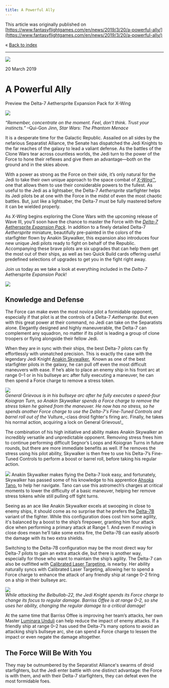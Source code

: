 ```yaml
---
title: A Powerful Ally
---
```


This article was originally published on [https://www.fantasyflightgames.com/en/news/2019/3/20/a-powerful-ally/](https://www.fantasyflightgames.com/en/news/2019/3/20/a-powerful-ally/)

&laquo; [Back to index](../index.md)

---

![](42365571bb3de9975ce387e1c421d93e.jpg)

20 March 2019

A Powerful Ally
===============

Preview the Delta-7 Aethersprite Expansion Pack for X-Wing

![](deebb1d437b6659ad1f8da2fa49269bf.png)

_“Remember, concentrate on the moment. Feel, don’t think. Trust your instincts.”_ –Qui-Gon Jinn, _Star Wars: The Phantom Menace_

It is a desperate time for the Galactic Republic. Assailed on all sides by the nefarious Separatist Alliance, the Senate has dispatched the Jedi Knights to the far reaches of the galaxy to lead a valiant defense. As the battles of the Clone Wars tear across countless worlds, the Jedi turn to the power of the Force to hone their reflexes and give them an advantage—both on the ground and in the skies above.

With a power as strong as the Force on their side, it’s only natural for the Jedi to take their own unique approach to the space combat of [_X-Wing_™](https://www.fantasyflightgames.com/en/products/x-wing-second-edition/), one that allows them to use their considerable powers to the fullest. As useful to the Jedi as a lightsaber, the Delta-7 _Aethersprite_ starfighter helps its Jedi pilots be at one with the Force in the midst of even the most chaotic battles. But, just like a lightsaber, the Delta-7 must be fully mastered before it can be wielded properly.

As _X-Wing_ begins exploring the Clone Wars with the upcoming release of Wave III, you’ll soon have the chance to master the Force with the [_Delta-7_ Aethersprite _Expansion Pack_](https://www.fantasyflightgames.com/en/products/x-wing-second-edition/products/delta-7-aethersprite-expansion/). In addition to a finely detailed Delta-7 _Aethersprite_ miniature, beautifully pre-painted in the colors of the starfighter flown by Anakin Skywalker, this expansion also introduces four new unique Jedi pilots ready to fight on behalf of the Republic. Accompanying these brave pilots are six upgrades that can help them get the most out of their ships, as well as two Quick Build cards offering useful predefined selections of upgrades to get you in the fight right away.

Join us today as we take a look at everything included in the _Delta-7_ Aethersprite _Expansion Pack_!

![](c426b79c4acb8e41bacb90220d07cfb4.png)

Knowledge and Defense
---------------------

The Force can make even the most novice pilot a formidable opponent, especially if that pilot is at the controls of a Delta-7 _Aethersprite_. But even with this great power at their command, no Jedi can take on the Separatists alone. Elegantly designed and highly maneuverable, the Delta-7 can complement any squadron, no matter if its pilot is leading a group of clone troopers or flying alongside their fellow Jedi.

When they are in sync with their ships, the best Delta-7 pilots can fly effortlessly with unmatched precision. This is exactly the case with the legendary Jedi Knight [Anakin Skywalker.](93e8bc4ce589e98ccc1d3447558bad89.png)  Known as one of the best starfighter pilots in the galaxy, he can pull off even the most difficult maneuvers with ease. If he’s able to place an enemy ship in his front arc at range 0–1 or in his bullseye arc after fully executing a maneuver, he can then spend a Force charge to remove a stress token.

![](acd91b44de0ce960d0316b148eefb2f4.jpg)  
_General Grievous is in his bullseye arc after he fully executes a speed-four Koiogran Turn, so Anakin Skywalker spends a Force charge to remove the stress token he gained from the maneuver. He now has no stress, so he spends another Force charge to use the Delta-7's Fine-Tuned Controls and barrel roll out of the_ Vulture_\-class droid fighter's firing arc. Finally, he takes his normal action, acquiring a lock on General Grievous!_   

The combination of his high initiative and ability makes Anakin Skywalker an incredibly versatile and unpredictable opponent. Removing stress frees him to continue performing difficult Segnor’s Loops and Koiogran Turns in future rounds, but there are more immediate benefits as well. If he removes the stress using his pilot ability, Skywalker is then free to use his Delta-7’s Fine-Tuned Controls to perform a boost or barrel roll, before taking his regular action.

![](a822703b3705d5cfe4debd65ce98511c.png) Anakin Skywalker makes flying the Delta-7 look easy, and fortunately, Skywalker has passed some of his knowledge to his apprentice [Ahsoka Tano.](a822703b3705d5cfe4debd65ce98511c.png)   to help her navigate. Tano can use this astromech’s charges at critical moments to lower the difficulty of a basic maneuver, helping her remove stress tokens while still pulling off tight turns.

Seeing as an ace like Anakin Skywalker excels at swooping in close to enemy ships, it should come as no surprise that he prefers the [Delta-7B](26ebcd42130dd410547176dfb0f76f84.png) variant of the fighter. While this configuration does cost him some agility, it's balanced by a boost to the ship’s firepower, granting him four attack dice when performing a primary attack at Range 1. And even if moving in close does mean he’ll take some extra fire, the Delta-7B can easily absorb the damage with its two extra shields.

Switching to the Delta-7B configuration may be the most direct way for Delta-7 pilots to gain an extra attack die, but there is another way, especially for those who want to maintain the ship’s agility. The Delta-7 can also be outfitted with [Calibrated Laser Targeting,](d299646d0bf26dd8c06f76f7b87a9a13.png) is nearby. Her ability naturally syncs with Calibrated Laser Targeting, allowing her to spend a Force charge to enhance the attack of any friendly ship at range 0–2 firing on a ship in their bullseye arc. 

![](4c843ff3073dd146211bf12d6fe47cc7.jpg)  
_While attacking the Belbullab-22, the Jedi Knight spends its Force charge to change its focus to regular damage. Barriss Offee is at range 0–2, so she uses her ability, changing the regular damage to a critical damage!_ 

At the same time that Barriss Offee is improving her team’s attacks, her own Master [Luminara Unduli](22c29da6adfcb7924a17a15b0215aa4b.png) can help reduce the impact of enemy attacks. If a friendly ship at range 0–2 has used the Delta-7’s many options to avoid an attacking ship’s bullseye arc, she can spend a Force charge to lessen the impact or even negate the damage altogether.

The Force Will Be With You
--------------------------

They may be outnumbered by the Separatist Alliance's swarms of droid starfighters, but the Jedi enter battle with one distinct advantage: the Force is with them, and with their Delta-7 starfighters, they can defeat even the most formidable foes.